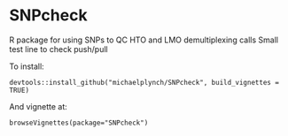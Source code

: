 # SNPcheck
R package for using SNPs to QC HTO and LMO demultiplexing calls
Small test line to check push/pull


To install:

```
devtools::install_github("michaelplynch/SNPcheck", build_vignettes = TRUE)

```

And vignette at:

```
browseVignettes(package="SNPcheck")

```
